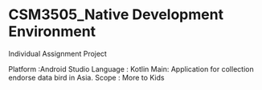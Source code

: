 # CSM3505_Native Development Environment
Individual Assignment Project


Platform :Android Studio 
Language : Kotlin
Main: Application for collection endorse data bird in Asia.
Scope : More to Kids 

